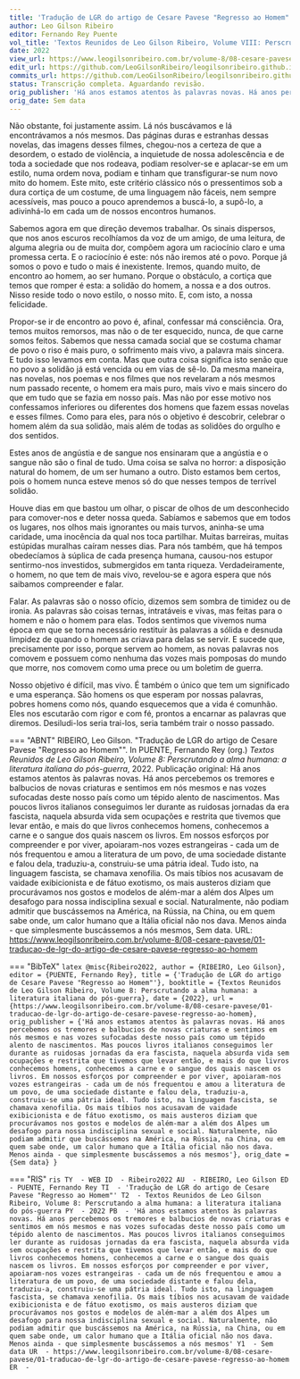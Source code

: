 ```yaml
---
title: 'Tradução de LGR do artigo de Cesare Pavese "Regresso ao Homem"'
author: Leo Gilson Ribeiro
editor: Fernando Rey Puente
vol_title: 'Textos Reunidos de Leo Gilson Ribeiro, Volume VIII: Perscrutando a alma humana: a literatura italiana do pós-guerra'
date: 2022
view_url: https://www.leogilsonribeiro.com.br/volume-8/08-cesare-pavese/01-traducao-de-lgr-do-artigo-de-cesare-pavese-regresso-ao-homem
edit_url: https://github.com/LeoGilsonRibeiro/leogilsonribeiro.github.io/edit/main//docs/markdown/volume-8/08-cesare-pavese/01-traducao-de-lgr-do-artigo-de-cesare-pavese-regresso-ao-homem.md
commits_url: https://github.com/LeoGilsonRibeiro/leogilsonribeiro.github.io/commits/main/docs/markdown/volume-8/08-cesare-pavese/01-traducao-de-lgr-do-artigo-de-cesare-pavese-regresso-ao-homem.md
status: Transcrição completa. Aguardando revisão.
orig_publisher: 'Há anos estamos atentos às palavras novas. Há anos percebemos os tremores e balbucios de novas criaturas e sentimos em nós mesmos e nas vozes sufocadas deste nosso país como um tépido alento de nascimentos. Mas poucos livros italianos conseguimos ler durante as ruidosas jornadas da era fascista, naquela absurda vida sem ocupações e restrita que tivemos que levar então, e mais do que livros conhecemos homens, conhecemos a carne e o sangue dos quais nascem os livros. Em nossos esforços por compreender e por viver, apoiaram-nos vozes estrangeiras - cada um de nós frequentou e amou a literatura de um povo, de uma sociedade distante e falou dela, traduziu-a, construiu-se uma pátria ideal. Tudo isto, na linguagem fascista, se chamava xenofilia. Os mais tíbios nos acusavam de vaidade exibicionista e de fátuo exotismo, os mais austeros diziam que procurávamos nos gostos e modelos de além-mar a além dos Alpes um desafogo para nossa indisciplina sexual e social. Naturalmente, não podiam admitir que buscássemos na América, na Rússia, na China, ou em quem sabe onde, um calor humano que a Itália oficial não nos dava. Menos ainda - que simplesmente buscássemos a nós mesmos'
orig_date: Sem data
---
```


Não obstante, foi justamente assim. Lá nós buscávamos e lá encontrávamos a nós mesmos. Das páginas duras e estranhas dessas novelas, das imagens desses filmes, chegou-nos a certeza de que a desordem, o estado de violência, a inquietude de nossa adolescência e de toda a sociedade que nos rodeava, podiam resolver-se e aplacar-se em um estilo, numa ordem nova, podiam e tinham que transfigurar-se num novo mito do homem. Este mito, este critério clássico nós o pressentimos sob a dura cortiça de um costume, de uma linguagem não fáceis, nem sempre acessíveis, mas pouco a pouco aprendemos a buscá-lo, a supô-lo, a adivinhá-lo em cada um de nossos encontros humanos.

Sabemos agora em que direção devemos trabalhar. Os sinais dispersos, que nos anos escuros recolhíamos da voz de um amigo, de uma leitura, de alguma alegria ou de muita dor, compõem agora um raciocínio claro e uma promessa certa. E o raciocínio é este: nós não iremos até o povo. Porque já somos o povo e tudo o mais é inexistente. Iremos, quando muito, de encontro ao homem, ao ser humano. Porque o obstáculo, a cortiça que temos que romper é esta: a solidão do homem, a nossa e a dos outros. Nisso reside todo o novo estilo, o nosso mito. E, com isto, a nossa felicidade.

Propor-se ir de encontro ao povo é, afinal, confessar má consciência. Ora, temos muitos remorsos, mas não o de ter esquecido, nunca, de que carne somos feitos. Sabemos que nessa camada social que se costuma chamar de povo o riso é mais puro, o sofrimento mais vivo, a palavra mais sincera. E tudo isso levamos em conta. Mas que outra coisa significa isto senão que no povo a solidão já está vencida ou em vias de sê-lo. Da mesma maneira, nas novelas, nos poemas e nos filmes que nos revelaram a nós mesmos num passado recente, o homem era mais puro, mais vivo e mais sincero do que em tudo que se fazia em nosso país. Mas não por esse motivo nos confessamos inferiores ou diferentes dos homens que fazem essas novelas e esses filmes. Como para eles, para nós o objetivo é descobrir, celebrar o homem além da sua solidão, mais além de todas as solidões do orgulho e dos sentidos.

Estes anos de angústia e de sangue nos ensinaram que a angústia e o sangue não são o final de tudo. Uma coisa se salva no horror: a disposição natural do homem, de um ser humano a outro. Disto estamos bem certos, pois o homem nunca esteve menos só do que nesses tempos de terrível solidão.

Houve dias em que bastou um olhar, o piscar de olhos de um desconhecido para comover-nos e deter nossa queda. Sabíamos e sabemos que em todos os lugares, nos olhos mais ignorantes ou mais turvos, aninha-se uma caridade, uma inocência da qual nos toca partilhar. Muitas barreiras, muitas estúpidas muralhas caíram nesses dias. Para nós também, que há tempos obedecíamos à súplica de cada presença humana, causou-nos estupor sentirmo-nos investidos, submergidos em tanta riqueza. Verdadeiramente, o homem, no que tem de mais vivo, revelou-se e agora espera que nós saibamos compreender e falar.

Falar. As palavras são o nosso ofício, dizemos sem sombra de timidez ou de ironia. As palavras são coisas ternas, intratáveis e vivas, mas feitas para o homem e não o homem para elas. Todos sentimos que vivemos numa época em que se torna necessário restituir às palavras a sólida e desnuda limpidez de quando o homem as criava para delas se servir. E sucede que, precisamente por isso, porque servem ao homem, as novas palavras nos comovem e possuem como nenhuma das vozes mais pomposas do mundo que morre, nos comovem como uma prece ou um boletim de guerra.

Nosso objetivo é difícil, mas vivo. É também o único que tem um significado e uma esperança. São homens os que esperam por nossas palavras, pobres homens como nós, quando esquecemos que a vida é comunhão. Eles nos escutarão com rigor e com fé, prontos a encarnar as palavras que diremos. Desiludi-los seria trai-los, seria também trair o nosso passado.


=== "ABNT"
    RIBEIRO, Leo Gilson. "Tradução de LGR do artigo de Cesare Pavese "Regresso ao Homem"". In PUENTE, Fernando Rey (org.) <em>Textos Reunidos de Leo Gilson Ribeiro, Volume 8: Perscrutando a alma humana: a literatura italiana do pós-guerra</em>, 2022. Publicação original: Há anos estamos atentos às palavras novas. Há anos percebemos os tremores e balbucios de novas criaturas e sentimos em nós mesmos e nas vozes sufocadas deste nosso país como um tépido alento de nascimentos. Mas poucos livros italianos conseguimos ler durante as ruidosas jornadas da era fascista, naquela absurda vida sem ocupações e restrita que tivemos que levar então, e mais do que livros conhecemos homens, conhecemos a carne e o sangue dos quais nascem os livros. Em nossos esforços por compreender e por viver, apoiaram-nos vozes estrangeiras - cada um de nós frequentou e amou a literatura de um povo, de uma sociedade distante e falou dela, traduziu-a, construiu-se uma pátria ideal. Tudo isto, na linguagem fascista, se chamava xenofilia. Os mais tíbios nos acusavam de vaidade exibicionista e de fátuo exotismo, os mais austeros diziam que procurávamos nos gostos e modelos de além-mar a além dos Alpes um desafogo para nossa indisciplina sexual e social. Naturalmente, não podiam admitir que buscássemos na América, na Rússia, na China, ou em quem sabe onde, um calor humano que a Itália oficial não nos dava. Menos ainda - que simplesmente buscássemos a nós mesmos, Sem data. URL: <a href="stable_url">https://www.leogilsonribeiro.com.br/volume-8/08-cesare-pavese/01-traducao-de-lgr-do-artigo-de-cesare-pavese-regresso-ao-homem</a>

=== "BibTeX"
    ```latex
    @misc{Ribeiro2022,
    author = {RIBEIRO, Leo Gilson},
    editor = {PUENTE, Fernando Rey},
    title = {'Tradução de LGR do artigo de Cesare Pavese "Regresso ao Homem"'},
    booktitle = {Textos Reunidos de Leo Gilson Ribeiro, Volume 8: Perscrutando a alma humana: a literatura italiana do pós-guerra},
    date = {2022},
    url = {https://www.leogilsonribeiro.com.br/volume-8/08-cesare-pavese/01-traducao-de-lgr-do-artigo-de-cesare-pavese-regresso-ao-homem},
    orig_publisher = {'Há anos estamos atentos às palavras novas. Há anos percebemos os tremores e balbucios de novas criaturas e sentimos em nós mesmos e nas vozes sufocadas deste nosso país como um tépido alento de nascimentos. Mas poucos livros italianos conseguimos ler durante as ruidosas jornadas da era fascista, naquela absurda vida sem ocupações e restrita que tivemos que levar então, e mais do que livros conhecemos homens, conhecemos a carne e o sangue dos quais nascem os livros. Em nossos esforços por compreender e por viver, apoiaram-nos vozes estrangeiras - cada um de nós frequentou e amou a literatura de um povo, de uma sociedade distante e falou dela, traduziu-a, construiu-se uma pátria ideal. Tudo isto, na linguagem fascista, se chamava xenofilia. Os mais tíbios nos acusavam de vaidade exibicionista e de fátuo exotismo, os mais austeros diziam que procurávamos nos gostos e modelos de além-mar a além dos Alpes um desafogo para nossa indisciplina sexual e social. Naturalmente, não podiam admitir que buscássemos na América, na Rússia, na China, ou em quem sabe onde, um calor humano que a Itália oficial não nos dava. Menos ainda - que simplesmente buscássemos a nós mesmos'},
    orig_date = {Sem data}
    }
    ```

=== "RIS"
    ```ris
    TY  - WEB
    ID  - Ribeiro2022
    AU  - RIBEIRO, Leo Gilson
    ED  - PUENTE, Fernando Rey
    TI  - 'Tradução de LGR do artigo de Cesare Pavese "Regresso ao Homem"'
    T2  - Textos Reunidos de Leo Gilson Ribeiro, Volume 8: Perscrutando a alma humana: a literatura italiana do pós-guerra
    PY  - 2022
    PB  - 'Há anos estamos atentos às palavras novas. Há anos percebemos os tremores e balbucios de novas criaturas e sentimos em nós mesmos e nas vozes sufocadas deste nosso país como um tépido alento de nascimentos. Mas poucos livros italianos conseguimos ler durante as ruidosas jornadas da era fascista, naquela absurda vida sem ocupações e restrita que tivemos que levar então, e mais do que livros conhecemos homens, conhecemos a carne e o sangue dos quais nascem os livros. Em nossos esforços por compreender e por viver, apoiaram-nos vozes estrangeiras - cada um de nós frequentou e amou a literatura de um povo, de uma sociedade distante e falou dela, traduziu-a, construiu-se uma pátria ideal. Tudo isto, na linguagem fascista, se chamava xenofilia. Os mais tíbios nos acusavam de vaidade exibicionista e de fátuo exotismo, os mais austeros diziam que procurávamos nos gostos e modelos de além-mar a além dos Alpes um desafogo para nossa indisciplina sexual e social. Naturalmente, não podiam admitir que buscássemos na América, na Rússia, na China, ou em quem sabe onde, um calor humano que a Itália oficial não nos dava. Menos ainda - que simplesmente buscássemos a nós mesmos'
    Y1  - Sem data
    UR  - https://www.leogilsonribeiro.com.br/volume-8/08-cesare-pavese/01-traducao-de-lgr-do-artigo-de-cesare-pavese-regresso-ao-homem
    ER  - 
    ```
